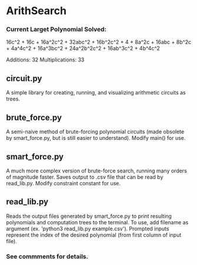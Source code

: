 # ArithSearch

### Current Larget Polynomial Solved:
16c^2 + 16c + 16a^2c^2 + 32abc^2 + 16b^2c^2 + 4 + 8a^2c + 16abc + 8b^2c + 4a^4c^2 + 16a^3bc^2 + 24a^2b^2c^2 + 16ab^3c^2 + 4b^4c^2

Additions: 32
Multiplications: 33

## circuit.py
A simple library for creating, running, and visualizing arithmetic circuits as trees.

## brute_force.py
A semi-naive method of brute-forcing polynomial circuits (made obsolete by smart_force.py, but is still easier to understand). Modify main() for use.

## smart_force.py
A much more complex version of brute-force search, running many orders of magnitude faster. Saves output to .csv file that can be read by read_lib.py. Modify constraint constant for use.

## read_lib.py
Reads the output files generated by smart_force.py to print resulting polynomials and computation trees to the terminal. To use, add filename as argument (ex. 'python3 read_lib.py example.csv'). Prompted inputs represent the index of the desired polynomial (from first column of input file).

### See commments for details.
